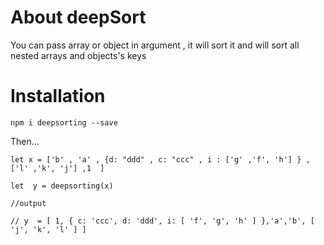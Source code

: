 # About deepSort


You can pass array or object in argument , it will sort it  and will sort all nested arrays and
objects's keys 


# Installation

`npm i deepsorting --save`


Then... 

```
let x = ['b' , 'a' , {d: "ddd" , c: "ccc" , i : ['g' ,'f', 'h'] } , ['l' ,'k', 'j'] ,1  ]

let  y = deepsorting(x)

//output

// y  = [ 1, { c: 'ccc', d: 'ddd', i: [ 'f', 'g', 'h' ] },'a','b', [ 'j', 'k', 'l' ] ]


```